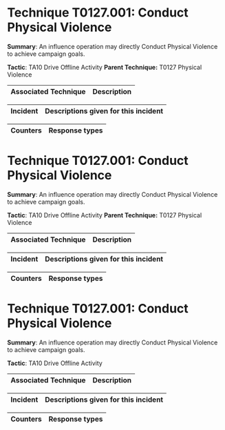 # Technique T0127.001: Conduct Physical Violence

**Summary**: An influence operation may directly Conduct Physical Violence to achieve campaign goals.

**Tactic**: TA10 Drive Offline Activity **Parent Technique:** T0127 Physical Violence


| Associated Technique | Description |
| --------- | ------------------------- |



| Incident | Descriptions given for this incident |
| -------- | -------------------- |



| Counters | Response types |
| -------- | -------------- |


# Technique T0127.001: Conduct Physical Violence

**Summary**: An influence operation may directly Conduct Physical Violence to achieve campaign goals.

**Tactic**: TA10 Drive Offline Activity **Parent Technique:** T0127 Physical Violence


| Associated Technique | Description |
| --------- | ------------------------- |



| Incident | Descriptions given for this incident |
| -------- | -------------------- |



| Counters | Response types |
| -------- | -------------- |


# Technique T0127.001: Conduct Physical Violence

**Summary**: An influence operation may directly Conduct Physical Violence to achieve campaign goals.

**Tactic**: TA10 Drive Offline Activity


| Associated Technique | Description |
| --------- | ------------------------- |



| Incident | Descriptions given for this incident |
| -------- | -------------------- |



| Counters | Response types |
| -------- | -------------- |


